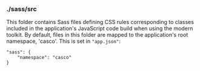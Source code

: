 ### ./sass/src

This folder contains Sass files defining CSS rules corresponding to classes
included in the application's JavaScript code build when using the modern toolkit.
By default, files in this folder are mapped to the application's root namespace, 'casco'.
This is set in `"app.json"`:

    "sass": {
        "namespace": "casco"
    }